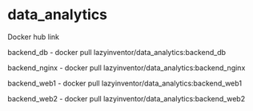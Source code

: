 # data_analytics
Docker hub link

backend_db    -   docker pull lazyinventor/data_analytics:backend_db

backend_nginx -   docker pull lazyinventor/data_analytics:backend_nginx

backend_web1  -  docker pull lazyinventor/data_analytics:backend_web1

backend_web2  -  docker pull lazyinventor/data_analytics:backend_web2

